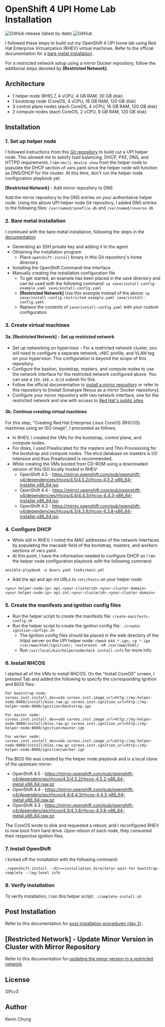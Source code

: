 # OpenShift 4 UPI Home Lab Installation

![GitHub release (latest by date)](https://img.shields.io/github/v/release/kevchu3/openshift4-upi-homelab?color=blue&style=plastic)
![GitHub](https://img.shields.io/github/license/kevchu3/openshift4-upi-homelab?color=blue&style=plastic)

I followed these steps to build out my OpenShift 4 UPI home lab using Red Hat Enterprise Virtualization (RHEV) virtual machines.  Refer to the official documentation for a [bare metal installation].

For a restricted network setup using a mirror Docker repository, follow the additional steps denoted by **[Restricted Network]**.

## Architecture
* 1 helper node (RHEL7, 4 vCPU, 4 GB RAM, 30 GB disk)
* 1 bootstrap node (CoreOS, 4 vCPU, 16 GB RAM, 120 GB disk)
* 3 control plane nodes (each CoreOS, 4 vCPU, 16 GB RAM, 120 GB disk)
* 2 compute nodes (each CoreOS, 2 vCPU, 8 GB RAM, 120 GB disk)

## Installation

### 1. Set up helper node

I followed instructions from this [Git repository] to build out a UPI helper node.  This allowed me to satisfy load balancing, DHCP, PXE, DNS, and HTTPD requirements.  I ran `nmcli device show` from the helper node to populate the DHCP section of vars.yaml since the helper node will function as DNS/DHCP for the cluster.  At this time, don't run the helper node configuration playbook yet.

**[Restricted Network]** - Add mirror repository to DNS

Add the mirror repository to the DNS entries on your authoritative helper node.  Using the above UPI helper node Git repository, I added DNS entries to the following files: `/var/named/zonefile.db` and `/var/named/reverse.db`


### 2. Bare metal installation

I continued with the bare metal installation, following the steps in the [documentation]
  * Generating an SSH private key and adding it to the agent
  * Obtaining the installation program
    * Place `openshift-install` binary in this Git repository's home directory
  * Installing the OpenShift Command-line Interface
  * Manually creating the installation configuration file
    * To get started, an example has been placed in the save directory and can be used with the following command: `cp save/install-config-example.yaml save/install-config.yaml`
    * **[Restricted Network]** Use this example instead of the above: `cp save/install-config-restricted-example.yaml save/install-config.yaml`
    * Replace the contents of `save/install-config.yaml` with your custom configuration

### 3. Create virtual machines

#### 3a. **[Restricted Network]** - Set up restricted network
  * Set up networking on hypervisor - For a restricted network cluster, you will need to configure a separate network, vNIC profile, and VLAN tag on your hypervisor.  This configuration is beyond the scope of this repository.
  * Configure the bastion, bootstrap, masters, and compute nodes to use the network interface for the restricted network configured above.  You can use a `192.168.x.0/24` subnet for this.
  * Follow the official documentation to [install a mirror repository] or refer to this repository to [install Sonatype Nexus as a mirror Docker repository].
  * Configure your mirror repository with two network interface, one for the restricted network and one with access to [Red Hat's public sites].

#### 3b. Continue creating virtual machines

For this step, "Creating Red Hat Enterprise Linux CoreOS (RHCOS) machines using an ISO image", I proceeded as follows.

  * In RHEV, I created the VMs for the bootstrap, control plane, and compute nodes.
  * For disks, I used Preallocated for the masters and Thin Provisioning for the bootstrap and compute nodes.  The etcd database on masters is I/O intensive and thus Preallocated is recommended.
  * While creating the VMs booted from CD-ROM using a downloaded version of this ISO locally hosted in RHEV:
    * OpenShift 4.5 - https://mirror.openshift.com/pub/openshift-v4/dependencies/rhcos/4.5/4.5.2/rhcos-4.5.2-x86_64-installer.x86_64.iso
    * OpenShift 4.4 - https://mirror.openshift.com/pub/openshift-v4/dependencies/rhcos/4.4/4.4.3/rhcos-4.4.3-x86_64-installer.x86_64.iso
    * OpenShift 4.3 - https://mirror.openshift.com/pub/openshift-v4/dependencies/rhcos/4.3/4.3.8/rhcos-4.3.8-x86_64-installer.x86_64.iso

### 4. Configure DHCP

  * While still in RHEV, I noted the MAC addresses of the network interfaces by populating the macaddr field of the bootstrap, masters, and workers sections of vars.yaml.
  * At this point, I have the information needed to configure DHCP so I ran the helper node configuration playbook with the following command:
   ```
   ansible-playbook -e @vars.yaml tasks/main.yml
   ```
  * Add the api and api-int URLs to `/etc/hosts` on your helper node:
   ```
   <your-helper-node-ip> api.<your-clusterid>.<your-cluster-domain>
   <your-helper-node-ip> api-int.<your-clusterid>.<your-cluster-domain>
   ```

### 5. Create the manifests and ignition config files

  * Run the helper script to create the manifests file: `create-manifests-config.sh`
  * Run the helper script to create the ignition config file: `./create-ignition-configs.sh`
    * The Ignition config files should be placed in the web directory of the httpd server on the UPI helper node: `chmod 644 *.ign; cp *.ign /var/www/html/ignition/; restorecon -vR /var/www/html/`
    * Run `/usr/local/bin/helpernodecheck install-info` for more info.

### 6. Install RHCOS

I started all of the VMs to install RHCOS.  On the "Install CoreOS" screen, I pressed Tab and added the following to specify the corresponding Ignition and BIOS files:
   ```
   For bootstrap node:
   coreos.inst.install_dev=sda coreos.inst.image_url=http://my-helper-node:8080/install/bios.raw.gz coreos.inst.ignition_url=http://my-helper-node:8080/ignition/bootstrap.ign

   For master node:
   coreos.inst.install_dev=sda coreos.inst.image_url=http://my-helper-node:8080/install/bios.raw.gz coreos.inst.ignition_url=http://my-helper-node:8080/ignition/master.ign

   For worker node:
   coreos.inst.install_dev=sda coreos.inst.image_url=http://my-helper-node:8080/install/bios.raw.gz coreos.inst.ignition_url=http://my-helper-node:8080/ignition/worker.ign
   ```

   The BIOS file was created by the helper node playbook and is a local clone of the upstream mirror:
   * OpenShift 4.5 - https://mirror.openshift.com/pub/openshift-v4/dependencies/rhcos/4.5/4.5.2/rhcos-4.5.2-x86_64-metal.x86_64.raw.gz
   * OpenShift 4.4 - https://mirror.openshift.com/pub/openshift-v4/dependencies/rhcos/4.4/4.4.3/rhcos-4.4.3-x86_64-metal.x86_64.raw.gz
   * OpenShift 4.3 - https://mirror.openshift.com/pub/openshift-v4/dependencies/rhcos/4.3/4.3.8/rhcos-4.3.8-x86_64-metal.x86_64.raw.gz

   The CoreOS wrote to disk and requested a reboot, and I reconfigured RHEV to now boot from hard drive.  Upon reboot of each node, they consumed their respective Ignition files.

### 7. Install OpenShift

I kicked off the installation with the following command:
   ```
   ./openshift-install --dir=<installation_directory> wait-for bootstrap-complete --log-level info
   ```

### 8. Verify installation

To verify installation, I ran this helper script: `./complete-install.sh`

## Post Installation

Refer to this documentation for [post installation procedures (day 2)].

## **[Restricted Network]** - Update Minor Version in Cluster with Mirror Repository

Refer to this documentation for [updating the minor version in a restricted network].

## License
GPLv3

## Author
Kevin Chung

[bare metal installation]: https://cloud.redhat.com/openshift/install/metal/user-provisioned
[Git repository]: https://github.com/RedHatOfficial/ocp4-helpernode
[documentation]: https://docs.openshift.com/container-platform/latest/installing/installing_bare_metal/installing-bare-metal.html#ssh-agent-using_installing-bare-metal
[Red Hat's public sites]: https://docs.openshift.com/container-platform/latest/installing/install_config/configuring-firewall.html
[install a mirror repository]: https://docs.openshift.com/container-platform/latest/installing/install_config/installing-restricted-networks-preparations.html#installation-creating-mirror-registry_installing-restricted-networks-preparations
[install Sonatype Nexus as a mirror repository]: https://github.com/kevchu3/nexus-docker-repo 
[post installation procedures (day 2)]: day-two.md
[updating the minor version in a restricted network]: update-restricted.md
